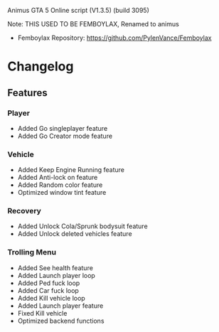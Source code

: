 
Animus GTA 5 Online script (V1.3.5)
(build 3095)

Note: THIS USED TO BE FEMBOYLAX, Renamed to animus

+ Femboylax Repository: https://github.com/PylenVance/Femboylax

# Changelog
## Features

### Player
- Added Go singleplayer feature
- Added Go Creator mode feature

### Vehicle
- Added Keep Engine Running feature
- Added Anti-lock on feature
- Added Random color feature
- Optimized window tint feature

### Recovery
- Added Unlock Cola/Sprunk bodysuit feature
- Added Unlock deleted vehicles feature

### Trolling Menu
- Added See health feature
- Added Launch player loop
- Added Ped fuck loop
- Added Car fuck loop
- Added Kill vehicle loop
- Added Launch player feature
- Fixed Kill vehicle
- Optimized backend functions
